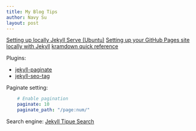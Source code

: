 ```yaml
---
title: My Blog Tips
author: Navy Su
layout: post
---
```


[Setting up locally Jekyll Serve (Ubuntu)](/setting-up-locally-jekyll-serve)
[Setting up your GitHub Pages site locally with Jekyll](https://help.github.com/articles/setting-up-your-github-pages-site-locally-with-jekyll/)
[kramdown quick reference](https://kramdown.gettalong.org/quickref.html)

Plugins:
  - [jekyll-paginate](http://jekyllrb.com/docs/pagination/)
  - [jekyll-seo-tag](https://github.com/jekyll/jekyll-seo-tag)

Paginate setting:
~~~ yml
    # Enable pagination
    paginate: 10
    paginate_path: "/page:num/" 
~~~

Search engine: [Jekyll Tipue Search](https://github.com/jekylltools/jekyll-tipue-search)

